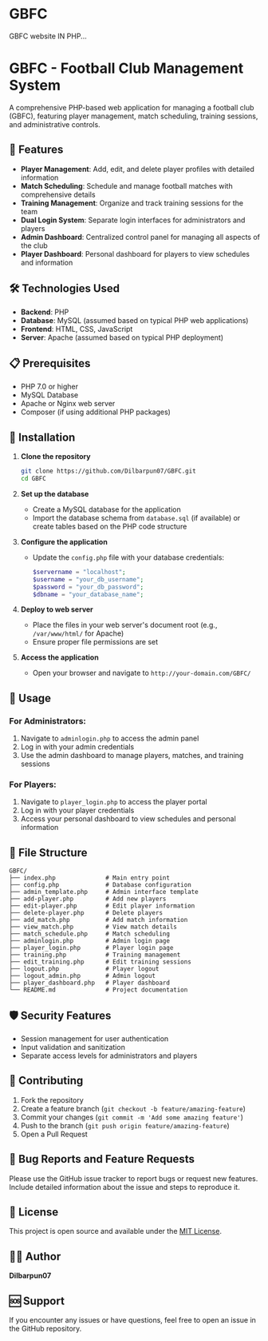 # GBFC
GBFC website IN PHP...

# GBFC - Football Club Management System

A comprehensive PHP-based web application for managing a football club (GBFC), featuring player management, match scheduling, training sessions, and administrative controls.

## 🎯 Features

- **Player Management**: Add, edit, and delete player profiles with detailed information
- **Match Scheduling**: Schedule and manage football matches with comprehensive details
- **Training Management**: Organize and track training sessions for the team
- **Dual Login System**: Separate login interfaces for administrators and players
- **Admin Dashboard**: Centralized control panel for managing all aspects of the club
- **Player Dashboard**: Personal dashboard for players to view schedules and information

## 🛠️ Technologies Used

- **Backend**: PHP
- **Database**: MySQL (assumed based on typical PHP web applications)
- **Frontend**: HTML, CSS, JavaScript
- **Server**: Apache (assumed based on typical PHP deployment)

## 📋 Prerequisites

- PHP 7.0 or higher
- MySQL Database
- Apache or Nginx web server
- Composer (if using additional PHP packages)

## 🚀 Installation

1. **Clone the repository**
   ```bash
   git clone https://github.com/Dilbarpun07/GBFC.git
   cd GBFC
   ```

2. **Set up the database**
   - Create a MySQL database for the application
   - Import the database schema from `database.sql` (if available) or create tables based on the PHP code structure

3. **Configure the application**
   - Update the `config.php` file with your database credentials:
     ```php
     $servername = "localhost";
     $username = "your_db_username";
     $password = "your_db_password";
     $dbname = "your_database_name";
     ```

4. **Deploy to web server**
   - Place the files in your web server's document root (e.g., `/var/www/html/` for Apache)
   - Ensure proper file permissions are set

5. **Access the application**
   - Open your browser and navigate to `http://your-domain.com/GBFC/`

## 🔐 Usage

### For Administrators:
1. Navigate to `adminlogin.php` to access the admin panel
2. Log in with your admin credentials
3. Use the admin dashboard to manage players, matches, and training sessions

### For Players:
1. Navigate to `player_login.php` to access the player portal
2. Log in with your player credentials
3. Access your personal dashboard to view schedules and personal information

## 📁 File Structure

```
GBFC/
├── index.php              # Main entry point
├── config.php             # Database configuration
├── admin_template.php     # Admin interface template
├── add-player.php         # Add new players
├── edit-player.php        # Edit player information
├── delete-player.php      # Delete players
├── add_match.php          # Add match information
├── view_match.php         # View match details
├── match_schedule.php     # Match scheduling
├── adminlogin.php         # Admin login page
├── player_login.php       # Player login page
├── training.php           # Training management
├── edit_training.php      # Edit training sessions
├── logout.php             # Player logout
├── logout_admin.php       # Admin logout
├── player_dashboard.php   # Player dashboard
└── README.md              # Project documentation
```

## 🛡️ Security Features

- Session management for user authentication
- Input validation and sanitization
- Separate access levels for administrators and players

## 🤝 Contributing

1. Fork the repository
2. Create a feature branch (`git checkout -b feature/amazing-feature`)
3. Commit your changes (`git commit -m 'Add some amazing feature'`)
4. Push to the branch (`git push origin feature/amazing-feature`)
5. Open a Pull Request

## 🐛 Bug Reports and Feature Requests

Please use the GitHub issue tracker to report bugs or request new features. Include detailed information about the issue and steps to reproduce it.

## 📄 License

This project is open source and available under the [MIT License](LICENSE).

## 👨‍💻 Author

**Dilbarpun07**

## 🆘 Support

If you encounter any issues or have questions, feel free to open an issue in the GitHub repository.
